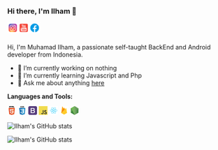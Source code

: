 ### Hi there, I'm Ilham 👋

<a href="https://instagram.com/4driaannn">
  <img align="left" alt="4driaannn | Instagram" width="25px" src="https://raw.githubusercontent.com/Muhamadilhamadrian/muhamadilhamadrian/f7a8f55e4d3dc098c0d8be35cc2b027f0f5ca334/assets/instagram.svg" />
</a>
<a href="https://youtube.com/muhamadilham">
  <img align="left" alt="Muhamad Ilham | Instagram" width="25px" src="https://raw.githubusercontent.com/Muhamadilhamadrian/muhamadilhamadrian/f7a8f55e4d3dc098c0d8be35cc2b027f0f5ca334/assets/youtube.svg" />
</a>
<a href="https://facebook.com/muhamadilhamadrian">
  <img align="left" alt="Muhamad Ilham Adrian | Instagram" width="25px" src="https://raw.githubusercontent.com/Muhamadilhamadrian/muhamadilhamadrian/f7a8f55e4d3dc098c0d8be35cc2b027f0f5ca334/assets/facebook.svg" />
</a>

<br />
<br />

Hi, I'm Muhamad Ilham, a passionate self-taught BackEnd and Android developer from Indonesia.

- 🔭 I’m currently working on nothing
- 🌱 I’m currently learning Javascript and Php
- 💬 Ask me about anything [here](https://github.com/muhamadilhamadrian/muhamadilhamadrian/issues)

**Languages and Tools:**  

<code><img height="20" src="https://raw.githubusercontent.com/github/explore/80688e429a7d4ef2fca1e82350fe8e3517d3494d/topics/html/html.png"></code>
<code><img height="20" src="https://raw.githubusercontent.com/github/explore/80688e429a7d4ef2fca1e82350fe8e3517d3494d/topics/css/css.png"></code>
<code><img height="20" src="https://raw.githubusercontent.com/github/explore/80688e429a7d4ef2fca1e82350fe8e3517d3494d/topics/bootstrap/bootstrap.png"></code>
<code><img height="20" src="https://raw.githubusercontent.com/github/explore/80688e429a7d4ef2fca1e82350fe8e3517d3494d/topics/javascript/javascript.png"></code>
<code><img height="20" src="https://raw.githubusercontent.com/github/explore/80688e429a7d4ef2fca1e82350fe8e3517d3494d/topics/react/react.png"></code>
<code><img height="20" src="https://raw.githubusercontent.com/github/explore/80688e429a7d4ef2fca1e82350fe8e3517d3494d/topics/firebase/firebase.png"></code>
<code><img height="20" src="https://raw.githubusercontent.com/github/explore/80688e429a7d4ef2fca1e82350fe8e3517d3494d/topics/nodejs/nodejs.png"></code>    


![Ilham's GitHub stats](https://github-readme-stats.vercel.app/api?username=muhamadilhamadrian&show_icons=true&theme=radical)

![Ilham's GitHub stats](https://github-readme-stats.vercel.app/api/top-langs/?username=muhamadilhamadrian&theme=tokyonight&hide_border=false&layout=compact)



